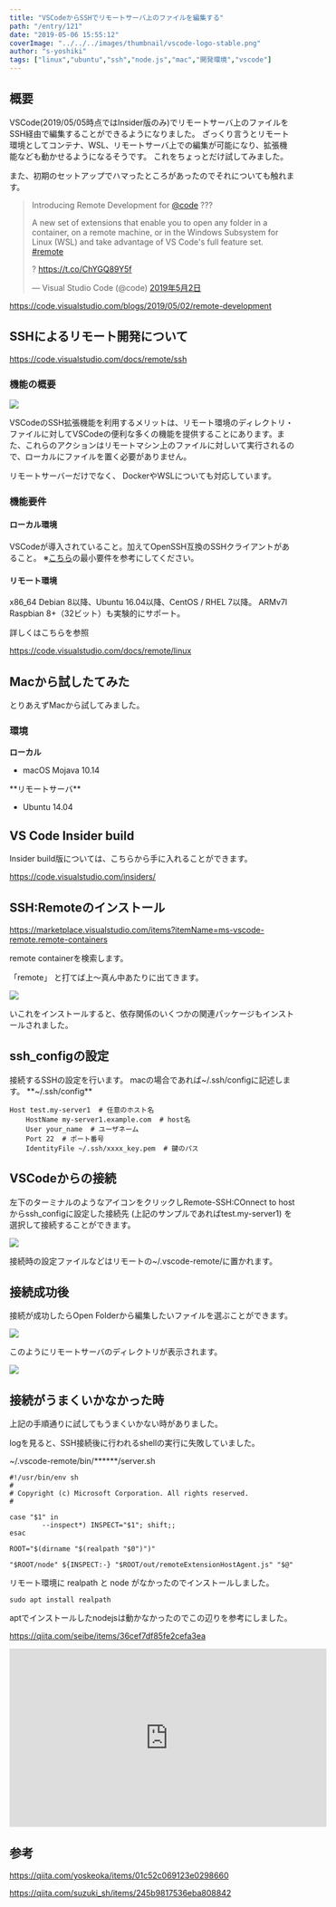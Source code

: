 ```yaml
---
title: "VSCodeからSSHでリモートサーバ上のファイルを編集する"
path: "/entry/121"
date: "2019-05-06 15:55:12"
coverImage: "../../../images/thumbnail/vscode-logo-stable.png"
author: "s-yoshiki"
tags: ["linux","ubuntu","ssh","node.js","mac","開発環境","vscode"]
---
```


## 概要

VSCode(2019/05/05時点ではInsider版のみ)でリモートサーバ上のファイルをSSH経由で編集することができるようになりました。
ざっくり言うとリモート環境としてコンテナ、WSL、リモートサーバ上での編集が可能になり、拡張機能なども動かせるようになるそうです。
これをちょっとだけ試してみました。

また、初期のセットアップでハマったところがあったのでそれについても触れます。
<blockquote class="twitter-tweet" data-lang="ja">
<p dir="ltr" lang="en">Introducing Remote Development for <a href="https://twitter.com/code?ref_src=twsrc%5Etfw">@code</a> ???️

A new set of extensions that enable you to open any folder in a container, on a remote machine, or in the Windows Subsystem for Linux (WSL) and take advantage of VS Code's full feature set. <a href="https://twitter.com/hashtag/remote?src=hash&ref_src=twsrc%5Etfw">#remote</a>

? <a href="https://t.co/ChYGQ89Y5f">https://t.co/ChYGQ89Y5f</a>

— Visual Studio Code (@code) <a href="https://twitter.com/code/status/1124016109076799488?ref_src=twsrc%5Etfw">2019年5月2日</a></blockquote>
<script async="" src="https://platform.twitter.com/widgets.js" charset="utf-8"></script>

<a href="https://code.visualstudio.com/blogs/2019/05/02/remote-development">https://code.visualstudio.com/blogs/2019/05/02/remote-development</a>

## SSHによるリモート開発について

<a href="https://code.visualstudio.com/docs/remote/ssh">https://code.visualstudio.com/docs/remote/ssh</a>

### 機能の概要

<img src="https://code.visualstudio.com/assets/docs/remote/ssh/architecture-ssh.png" />

VSCodeのSSH拡張機能を利用するメリットは、リモート環境のディレクトリ・ファイルに対してVSCodeの便利な多くの機能を提供することにあります。また、これらのアクションはリモートマシン上のファイルに対しいて実行されるので、ローカルにファイルを置く必要がありません。

リモートサーバーだけでなく、 DockerやWSLについても対応しています。

### 機能要件

#### ローカル環境

VSCodeが導入されていること。加えてOpenSSH互換のSSHクライアントがあること。
※<a href="https://code.visualstudio.com/docs/supporting/requirements">こちら</a>の最小要件を参考にしてください。

#### リモート環境

x86_64 Debian 8以降、Ubuntu 16.04以降、CentOS / RHEL 7以降。
ARMv7l Raspbian 8+（32ビット）も実験的にサポート。

詳しくはこちらを参照

<a href="https://code.visualstudio.com/docs/remote/linux">https://code.visualstudio.com/docs/remote/linux</a>

## Macから試したてみた

とりあえずMacから試してみました。

### 環境

**ローカル**
<ul>
 	<li>macOS Mojava 10.14</li>
</ul>
**リモートサーバ**
<ul>
 	<li>Ubuntu 14.04</li>
</ul>

## VS Code Insider build

Insider build版については、こちらから手に入れることができます。

<a href="https://code.visualstudio.com/insiders/">https://code.visualstudio.com/insiders/</a>

## SSH:Remoteのインストール

<a href="https://marketplace.visualstudio.com/items?itemName=ms-vscode-remote.remote-containers">https://marketplace.visualstudio.com/items?itemName=ms-vscode-remote.remote-containers</a>

remote containerを検索します。

「remote」 と打てば上〜真ん中あたりに出てきます。

<a href="https://images-tech-blog.s-yoshiki.com/img/2019/05/20190506143900.jpg"><img src="https://images-tech-blog.s-yoshiki.com/img/2019/05/20190506143900.jpg" />
</a>

いこれをインストールすると、依存関係のいくつかの関連パッケージもインストールされました。

## ssh_configの設定

接続するSSHの設定を行います。
macの場合であれば~/.ssh/configに記述します。
**~/.ssh/config**

```
Host test.my-server1  # 任意のホスト名
    HostName my-server1.example.com  # host名
    User your_name  # ユーザネーム 
    Port 22  # ポート番号
    IdentityFile ~/.ssh/xxxx_key.pem  # 鍵のパス

```

## VSCodeからの接続

左下のターミナルのようなアイコンをクリックしRemote-SSH:COnnect to hostからssh_configに設定した接続先 (上記のサンプルであればtest.my-server1) を選択して接続することができます。

<a href="https://images-tech-blog.s-yoshiki.com/img/2019/05/20190506144000.jpg">
</a><a href="https://images-tech-blog.s-yoshiki.com/img/2019/05/20190506144000.jpg"><img src="https://images-tech-blog.s-yoshiki.com/img/2019/05/20190506144000.jpg" />
</a>

接続時の設定ファイルなどはリモートの~/.vscode-remote/に置かれます。

## 接続成功後

接続が成功したらOpen Folderから編集したいファイルを選ぶことができます。

<a href="https://images-tech-blog.s-yoshiki.com/img/2019/05/20190506152205.jpg">
<img src="https://images-tech-blog.s-yoshiki.com/img/2019/05/20190506152205.jpg" /></a>

このようにリモートサーバのディレクトリが表示されます。

<a href="https://images-tech-blog.s-yoshiki.com/img/2019/05/20190506152338.jpg">
<img src="https://images-tech-blog.s-yoshiki.com/img/2019/05/20190506152338.jpg" />
</a>

## 接続がうまくいかなかった時

上記の手順通りに試してもうまくいかない時がありました。

logを見ると、SSH接続後に行われるshellの実行に失敗していました。

~/.vscode-remote/bin/******/server.sh

```shell
#!/usr/bin/env sh
#
# Copyright (c) Microsoft Corporation. All rights reserved.
#

case "$1" in
        --inspect*) INSPECT="$1"; shift;;
esac

ROOT="$(dirname "$(realpath "$0")")"

"$ROOT/node" ${INSPECT:-} "$ROOT/out/remoteExtensionHostAgent.js" "$@"

```

リモート環境に realpath と node がなかったのでインストールしました。

```
sudo apt install realpath

```

aptでインストールしたnodejsは動かなかったのでこの辺りを参考にしました。

https://qiita.com/seibe/items/36cef7df85fe2cefa3ea

<iframe src="https://www.youtube.com/embed/rh1Ag41J6IA" width="560" height="315" frameborder="0" allowfullscreen="allowfullscreen"></iframe>

## 参考

<a href="https://qiita.com/yoskeoka/items/01c52c069123e0298660">https://qiita.com/yoskeoka/items/01c52c069123e0298660</a>

<a href="https://qiita.com/suzuki_sh/items/245b9817536eba808842">https://qiita.com/suzuki_sh/items/245b9817536eba808842</a>